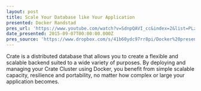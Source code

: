 ```yaml
---
layout: post
title: Scale Your Database like Your Application
presented: Docker Randstad
pres_url: 'https://www.youtube.com/watch?v=SdnpQAVI_cc&index=2&list=PLzSGDpUWtiotQ3QTnwA75ndJ3qpepp75V'
date_presented: 2015-09-07T00:00:00.000Z
pres_source: 'https://www.dropbox.com/s/41b60ydc97rr8pi/Docker%20presentation%20%28Chris%20W%29.key?dl=0'
---
```


Crate is a distributed database that allows you to create a flexible and scalable backend suited to a wide variety of purposes. By deploying and managing your Crate Cluster using Docker, you benefit from simple scalable capacity, resilience and portability, no matter how complex or large your application becomes.
